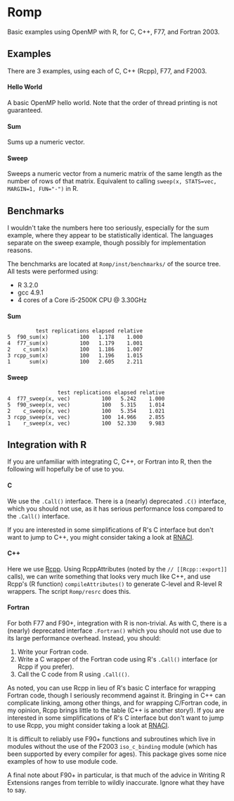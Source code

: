 # Romp

Basic examples using OpenMP with R, for C, C++, F77, and Fortran 2003.


## Examples

There are 3 examples, using each of C, C++ (Rcpp), F77, and F2003.

#### Hello World

A basic OpenMP hello world.  Note that the order of thread printing
is not guaranteed.

#### Sum

Sums up a numeric vector.

#### Sweep

Sweeps a numeric vector from a numeric matrix of the same length
as the number of rows of that matrix.  Equivalent to calling
`sweep(x, STATS=vec, MARGIN=1, FUN="-")` in R.


## Benchmarks

I wouldn't take the numbers here too seriously, especially for the
sum example, where they appear to be statistically identical.
The languages separate on the sweep example, though possibly for
implementation reasons.

The benchmarks are located at `Romp/inst/benchmarks/` of the source
tree.  All tests were performed using:

* R 3.2.0
* gcc 4.9.1
* 4 cores of a Core i5-2500K CPU @ 3.30GHz


#### Sum

```
         test replications elapsed relative
5  f90_sum(x)          100   1.178    1.000
4  f77_sum(x)          100   1.179    1.001
2    c_sum(x)          100   1.186    1.007
3 rcpp_sum(x)          100   1.196    1.015
1      sum(x)          100   2.605    2.211
```

#### Sweep

```
                test replications elapsed relative
4  f77_sweep(x, vec)          100   5.242    1.000
5  f90_sweep(x, vec)          100   5.315    1.014
2    c_sweep(x, vec)          100   5.354    1.021
3 rcpp_sweep(x, vec)          100  14.966    2.855
1    r_sweep(x, vec)          100  52.330    9.983
```



## Integration with R

If you are unfamiliar with integrating C, C++, or Fortran into R,
then the following will hopefully be of use to you.


#### C

We use the `.Call()` interface.  There is a (nearly) deprecated
`.C()` interface, which you should not use, as it has serious
performance loss compared to the `.Call()` interface.

If you are interested in some simplifications of R's C interface
but don't want to jump to C++, you might consider taking a look
at [RNACI](https://github.com/wrathematics/RNACI).

#### C++

Here we use [Rcpp](http://rcpp.org/).  Using RcppAttributes (noted
by the `// [[Rcpp::export]]` calls), we can write something that
looks very much like C++, and use Rcpp's (R function)
`compileAttributes()` to generate C-level and R-level R wrappers.
The script `Romp/resrc` does this.

#### Fortran

For both F77 and F90+, integration with R is non-trivial.  As with C,
there is a (nearly) deprecated interface `.Fortran()` which you should
not use due to its large performance overhead.  Instead, you should:

1. Write your Fortran code.
2. Write a C wrapper of the Fortran code using R's `.Call()` interface (or Rcpp if you prefer).
3. Call the C code from R using `.Call(()`.

As noted, you can use Rcpp in lieu of R's basic C interface for
wrapping Fortran code, though I seriously recommend against it.
Bringing in C++ can complicate linking, among other things, and
for wrapping C/Fortran code, in my opinion, Rcpp brings little to
the table (C++ is another story!).  If you are interested in some
simplifications of R's C interface but don't want to jump to use
Rcpp, you might consider taking a look at
[RNACI](https://github.com/wrathematics/RNACI).

It is difficult to reliably use F90+ functions and subroutines which
live in modules without the use of the F2003 `iso_c_binding` module
(which has been supported by every compiler for ages).  This package
gives some nice examples of how to use module code.

A final note about F90+ in particular, is that much of the advice
in Writing R Extensions ranges from terrible to wildly inaccurate.
Ignore what they have to say.


